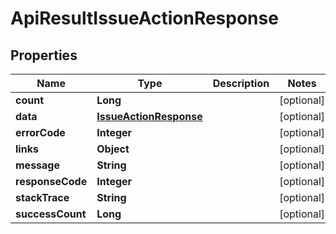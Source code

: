 
# ApiResultIssueActionResponse

## Properties
Name | Type | Description | Notes
------------ | ------------- | ------------- | -------------
**count** | **Long** |  |  [optional]
**data** | [**IssueActionResponse**](IssueActionResponse.md) |  |  [optional]
**errorCode** | **Integer** |  |  [optional]
**links** | **Object** |  |  [optional]
**message** | **String** |  |  [optional]
**responseCode** | **Integer** |  |  [optional]
**stackTrace** | **String** |  |  [optional]
**successCount** | **Long** |  |  [optional]



